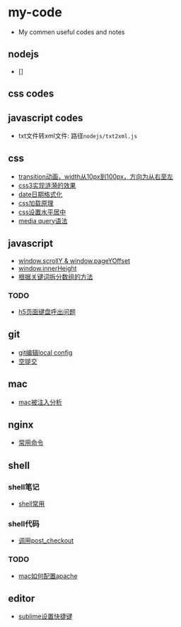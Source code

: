 # my-code
* My commen useful codes and notes

## nodejs
* []

## css codes


## javascript codes
* txt文件转xml文件: 路径`nodejs/txt2xml.js`

## css
* [transition动画，width从10px到100px，方向为从右至左](https://github.com/hutaoer/my-code/blob/master/pages/transition_anim_r2l.html)
* [css3实现涟漪的效果](https://github.com/hutaoer/my-code/blob/master/pages/css3_lianyi.html)
* [date日期格式化]()
* [css加载原理](https://github.com/hutaoer/my-code/blob/master/notes/css_resoure_load.md)
* [css设置水平居中](https://github.com/hutaoer/my-code/blob/master/notes/css_horizontally_center.md)
* [media query语法](https://github.com/hutaoer/my-code/blob/master/notes/css_media_query.md)

## javascript
* [window.scrollY & window.pageYOffset](https://github.com/hutaoer/my-code/blob/master/notes/scrollY_and_pageYOffset.md)
* [window.innerHeight](https://github.com/hutaoer/my-code/blob/master/notes/js_innerHeight.md)
* [根据关键词拆分数组的方法](https://github.com/hutaoer/my-code/blob/master/js/array_split_by_key_words.js)

### TODO
* [h5页面键盘呼出问题](https://github.com/hutaoer/my-code/blob/master/notes/h5_keyboard_focus.md)

## git
* [git编辑local config](https://github.com/hutaoer/my-code/blob/master/notes/git_local_config.md)
* [空提交](https://github.com/hutaoer/my-code/blob/master/notes/git_empty_commit.md)

## mac
* [mac被注入分析](https://github.com/hutaoer/my-code/blob/master/notes/mac_osx_bug.md)

## nginx
* [常用命令](https://github.com/hutaoer/my-code/blob/master/notes/linux_normal_cmd.md)

## shell

### shell笔记
* [shell常用](https://github.com/hutaoer/my-code/blob/master/notes/shell.md)

### shell代码
* [调用post_checkout](https://github.com/hutaoer/my-code/blob/master/notes/shell_post_checkout.md)

### TODO
* [mac如何配置apache]()


## editor
* [sublime设置快捷键](http://www.zhugexiaojue.com/note/reindent-753.html)